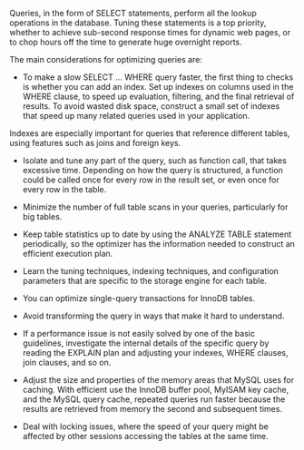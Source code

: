 Queries, in the form of SELECT statements, perform all the lookup operations in the database. Tuning these statements is a top priority, whether to achieve sub-second response times for dynamic web pages, or to chop hours off the time to generate huge overnight reports.

The main considerations for optimizing queries are:

- To make a slow SELECT ... WHERE query faster, the first thing to checks is whether you can add an index. Set up indexes on columns used in the WHERE clause, to speed up evaluation, filtering, and the final retrieval of results. To avoid wasted disk space, construct a small set of indexes that speed up many related queries used in your application.

Indexes are especially important for queries that reference different tables, using features such as joins and foreign keys.

- Isolate and tune any part of the query, such as function call, that takes excessive time. Depending on how the query is structured, a function could be called once for every row in the result set, or even once for every row in the table.

- Minimize the number of full table scans in your queries, particularly for big tables.

- Keep table statistics up to date by using the ANALYZE TABLE statement periodically, so the optimizer has the information needed to construct an efficient execution plan.

- Learn the tuning techniques, indexing techniques, and configuration parameters that are specific to the storage engine for each table.

- You can optimize single-query transactions for InnoDB tables.

- Avoid transforming the query in ways that make it hard to understand.

- If a performance issue is not easily solved by one of the basic guidelines, investigate the internal details of the specific query by reading the EXPLAIN plan and adjusting your indexes, WHERE clauses, join clauses, and so on.

- Adjust the size and properties of the memory areas that MySQL uses for caching. With efficient use the InnoDB buffer pool, MyISAM key cache, and the MySQL query cache, repeated queries run faster because the results are retrieved from memory the second and subsequent times.

- Deal with locking issues, where the speed of your query might be affected by other sessions accessing the tables at the same time.
